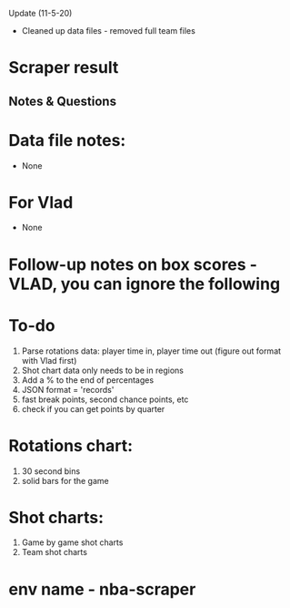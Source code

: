 Update (11-5-20)
 
 * Cleaned up data files - removed full team files

# Scraper result

## Notes & Questions


# Data file notes:

* None

# For Vlad

* None
	
# Follow-up notes on box scores - **VLAD, you can ignore the following**

# To-do

1. Parse rotations data: player time in, player time out (figure out format with Vlad first)
2. Shot chart data only needs to be in regions
3. Add a % to the end of percentages
4. JSON format = 'records'
5. fast break points, second chance points, etc
6. check if you can get points by quarter

# Rotations chart:

1. 30 second bins
2. solid bars for the game

# Shot charts:

1. Game by game shot charts
2. Team shot charts

# env name - nba-scraper

